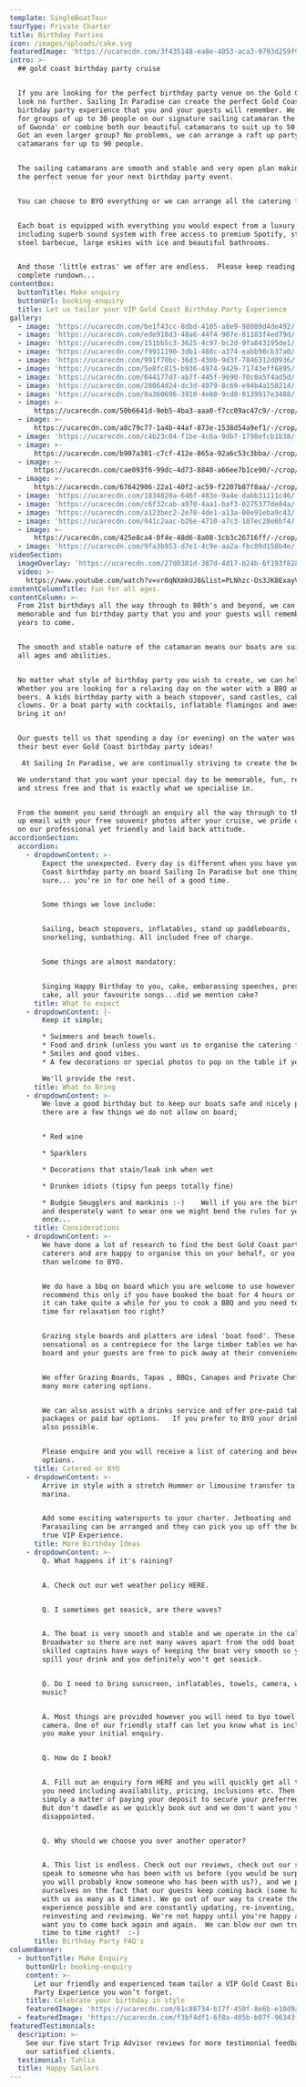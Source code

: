 ```yaml
---
template: SingleBoatTour
tourType: Private Charter
title: Birthday Parties
icon: /images/uploads/cake.svg
featuredImage: 'https://ucarecdn.com/3f435148-ea8e-4053-aca3-9793d259f9b0/'
intro: >-
  ## gold coast birthday party cruise


  If you are looking for the perfect birthday party venue on the Gold Coast then
  look no further. Sailing In Paradise can create the perfect Gold Coast
  birthday party experience that you and your guests will remember. We can cater
  for groups of up to 30 people on our signature sailing catamaran the 'Spirit
  of Gwonda' or combine both our beautiful catamarans to suit up to 50 people.
  Got an even larger group? No problems, we can arrange a raft up party with 4
  catamarans for up to 90 people.


  The sailing catamarans are smooth and stable and very open plan making them
  the perfect venue for your next birthday party event.


  You can choose to BYO everything or we can arrange all the catering for you.


  Each boat is equipped with everything you would expect from a luxury catamaran
  including superb sound system with free access to premium Spotify, stainless
  steel barbecue, large eskies with ice and beautiful bathrooms.


  And those 'little extras' we offer are endless.  Please keep reading for the
  complete rundown...
contentBox:
  buttonTitle: Make enquiry
  buttonUrl: booking-enquiry
  title: Let us tailor your VIP Gold Coast Birthday Party Experience
gallery:
  - image: 'https://ucarecdn.com/be1f43cc-8dbd-4105-a8e9-98089d4de492/'
  - image: 'https://ucarecdn.com/ede918d3-48a6-44f4-907e-81183f4ed79d/'
  - image: 'https://ucarecdn.com/151bb5c3-3625-4c97-bc2d-9fa843195de1/'
  - image: 'https://ucarecdn.com/f9911190-3db1-488c-a374-eabb98cb37a0/'
  - image: 'https://ucarecdn.com/991f70bc-36d3-430b-9d3f-7846312d0936/'
  - image: 'https://ucarecdn.com/5e8fc815-b936-4974-9429-71743eff6895/'
  - image: 'https://ucarecdn.com/044177d7-ab7f-445f-9690-70c0a5f4ad5d/'
  - image: 'https://ucarecdn.com/28064d24-dc3d-4079-8c69-e94b4a150214/'
  - image: 'https://ucarecdn.com/0a360696-3910-4e80-9cd8-8139917e3488/'
  - image: >-
      https://ucarecdn.com/50b6641d-9eb5-4ba3-aaa0-f7cc09ac47c9/-/crop/3000x2713/0,731/-/preview/
  - image: >-
      https://ucarecdn.com/a8c79c77-1a4b-44af-873e-1538d54a9ef1/-/crop/1500x1557/0,329/-/preview/
  - image: 'https://ucarecdn.com/c4b23c04-f1be-4c6a-9db7-1798efcb1b38/'
  - image: >-
      https://ucarecdn.com/b907a301-c7cf-412e-865a-92a6c53c3bba/-/crop/3000x2955/0,378/-/preview/
  - image: >-
      https://ucarecdn.com/cae093f6-99dc-4d73-8840-a66ee7b1ce90/-/crop/2813x2744/0,618/-/preview/
  - image: >-
      https://ucarecdn.com/67642906-22a1-40f2-ac59-f2207b87f8aa/-/crop/3000x3268/0,0/-/preview/
  - image: 'https://ucarecdn.com/1834820a-646f-483e-9a4e-dabb31111c46/'
  - image: 'https://ucarecdn.com/c6f32cab-a970-4aa1-baf3-0275377de84a/'
  - image: 'https://ucarecdn.com/a123bec2-2e70-4de1-a13a-00e91eba9c43/'
  - image: 'https://ucarecdn.com/941c2aac-b26e-4710-a7c3-107ec28e6bf4/'
  - image: >-
      https://ucarecdn.com/425e8ca4-0f4e-48d6-8a08-3cb3c26716ff/-/crop/1500x1391/0,426/-/preview/
  - image: 'https://ucarecdn.com/9fa3b953-d7e1-4c9e-aa2a-fbc09d158b4e/'
videoSection:
  imageOverlay: 'https://ucarecdn.com/27d0381d-387d-4d17-b24b-6f193f828def/'
  video: >-
    https://www.youtube.com/watch?v=vr0qNXmkUJ8&list=PLNhzc-Os3JK8ExayVzzoHVvP2c0-4_oqt
contentColumnTitle: Fun for all ages.
contentColumn: >-
  From 21st birthdays all the way through to 80th's and beyond, we can create a
  memorable and fun birthday party that you and your guests will remember for
  years to come.


  The smooth and stable nature of the catamaran means our boats are suitable for
  all ages and abilities.


  No matter what style of birthday party you wish to create, we can help.
  Whether you are looking for a relaxing day on the water with a BBQ and a few
  beers. A kids birthday party with a beach stopover, sand castles, cakes and
  clowns. Or a boat party with cocktails, inflatable flamingos and awesome tunes
  bring it on!   


  Our guests tell us that spending a day (or evening) on the water was one of
  their best ever Gold Coast birthday party ideas!

   At Sailing In Paradise, we are continually striving to create the best experience possible for our guests.

  We understand that you want your special day to be memorable, fun, relaxing
  and stress free and that is exactly what we specialise in.


  From the moment you send through an enquiry all the way through to the follow
  up email with your free souvenir photos after your cruise, we pride ourselves
  on our professional yet friendly and laid back attitude.
accordionSection:
  accordion:
    - dropdownContent: >-
        Expect the unexpected. Every day is different when you have your Gold
        Coast birthday party on board Sailing In Paradise but one thing is for
        sure... you're in for one hell of a good time.


        Some things we love include:


        Sailing, beach stopovers, inflatables, stand up paddleboards,
        snorkeling, sunbathing. All included free of charge.


        Some things are almost mandatory:


        Singing Happy Birthday to you, cake, embarassing speeches, presents,
        cake, all your favourite songs...did we mention cake?
      title: What to expect
    - dropdownContent: |-
        Keep it simple;

        * Swimmers and beach towels.
        * Food and drink (unless you want us to organise the catering for you).
        * Smiles and good vibes.
        * A few decorations or special photos to pop on the table if you wish.

        We'll provide the rest.
      title: What to Bring
    - dropdownContent: >-
        We love a good birthday but to keep our boats safe and nicely presented
        there are a few things we do not allow on board;


        * Red wine

        * Sparklers 

        * Decorations that stain/leak ink when wet

        * Drunken idiots (tipsy fun peeps totally fine)

        * Budgie Smugglers and mankinis :-)    Well if you are the birthday boy
        and desperately want to wear one we might bend the rules for you just
        once...
      title: Considerations
    - dropdownContent: >-
        We have done a lot of research to find the best Gold Coast party
        caterers and are happy to organise this on your behalf, or you are more
        than welcome to BYO.


        We do have a bbq on board which you are welcome to use however we
        recommend this only if you have booked the boat for 4 hours or more as
        it can take quite a while for you to cook a BBQ and you need to leave
        time for relaxation too right? 


        Grazing style boards and platters are ideal 'boat food'. These can look
        sensational as a centrepiece for the large timber tables we have on
        board and your guests are free to pick away at their convenience.


        We offer Grazing Boards, Tapas , BBQs, Canapes and Private Chefs plus
        many more catering options.  


        We can also assist with a drinks service and offer pre-paid tabs, drinks
        packages or paid bar options.   If you prefer to BYO your drinks this is
        also possible.


        Please enquire and you will receive a list of catering and beverage
        options.
      title: Catered or BYO
    - dropdownContent: >-
        Arrive in style with a stretch Hummer or limousine transfer to the
        marina.


        Add some exciting watersports to your charter. Jetboating and
        Parasailing can be arranged and they can pick you up off the boat for a
        true VIP Experience.
      title: More Birthday Ideas
    - dropdownContent: >-
        Q. What happens if it's raining?


        A. Check out our wet weather policy HERE.


        Q. I sometimes get seasick, are there waves?


        A. The boat is very smooth and stable and we operate in the calm
        Broadwater so there are not many waves apart from the odd boat wash. Our
        skilled captains have ways of keeping the boat very smooth so you don't
        spill your drink and you definitely won't get seasick.


        Q. Do I need to bring sunscreen, inflatables, towels, camera, water or
        music?


        A. Most things are provided however you will need to byo towel ad
        camera. One of our friendly staff can let you know what is included when
        you make your initial enquiry.


        Q. How do I book?


        A. Fill out an enquiry form HERE and you will quickly get all the info
        you need including availability, pricing, inclusions etc. Then it is
        simply a matter of paying your deposit to secure your preferred date.
        But don't dawdle as we quickly book out and we don't want you to be
        disappointed.


        Q. Why should we choose you over another operator?


        A. This list is endless. Check out our reviews, check out our socials,
        speak to someone who has been with us before (you would be surprised,
        you will probably know someone who has been with us?), and we pride
        ourselves on the fact that our guests keep coming back (some have sailed
        with us as many as 8 times). We go out of our way to create the best
        experience possible and are constantly updating, re-inventing,
        reinvesting and reviewing. We're not happy until you're happy and we
        want you to come back again and again.  We can blow our own trumpet from
        time to time right?  :-)
      title: Birthday Party FAQ's
columnBanner:
  - buttonTitle: Make Enquiry
    buttonUrl: booking-enquiry
    content: >-
      Let our friendly and experienced team tailor a VIP Gold Coast Birthday
      Party Experience you won’t forget.
    title: Celebrate your birthday in style
    featuredImage: 'https://ucarecdn.com/61c88734-b17f-450f-8e6b-e10d9ade46f2/'
  - featuredImage: 'https://ucarecdn.com/f3bf4df1-6f8a-405b-b07f-96343f6aa19c/'
featuredTestimonials:
  description: >-
    See our five start Trip Advisor reviews for more testimonial feedback from
    our satisfied clients.
  testimonial: Tahlia
  title: Happy Sailors
---
```


